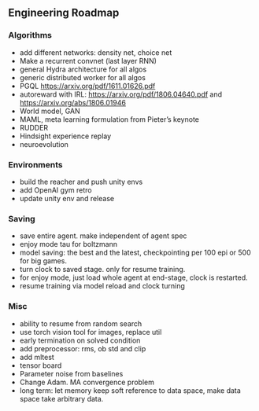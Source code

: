 ## Engineering Roadmap

### Algorithms

- add different networks: density net, choice net
- Make a recurrent convnet (last layer RNN)
- general Hydra architecture for all algos
- generic distributed worker for all algos
- PGQL https://arxiv.org/pdf/1611.01626.pdf
- autoreward with IRL: https://arxiv.org/pdf/1806.04640.pdf and https://arxiv.org/abs/1806.01946
- World model, GAN
- MAML, meta learning formulation from Pieter’s keynote
- RUDDER
- Hindsight experience replay
- neuroevolution

### Environments

- build the reacher and push unity envs
- add OpenAI gym retro
- update unity env and release

### Saving

- save entire agent. make independent of agent spec
- enjoy mode tau for boltzmann
- model saving: the best and the latest, checkpointing per 100 epi or 500 for big games.
- turn clock to saved stage. only for resume training.
- for enjoy mode, just load whole agent at end-stage, clock is restarted.
- resume training via model reload and clock turning

### Misc
- ability to resume from random search
- use torch vision tool for images, replace util
- early termination on solved condition
- add preprocessor: rms, ob std and clip
- add mltest
- tensor board
- Parameter noise from baselines
- Change Adam. MA convergence problem
- long term: let memory keep soft reference to data space, make data space take arbitrary data.